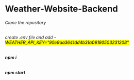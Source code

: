 # Weather-Website-Backend

###### Clone the repository

###### create .env file and add - <mark> WEATHER_API_KEY="90e9aa3641dd4b31a09190503231208" </mark>

###### **_npm i_**

###### **_npm start_**
